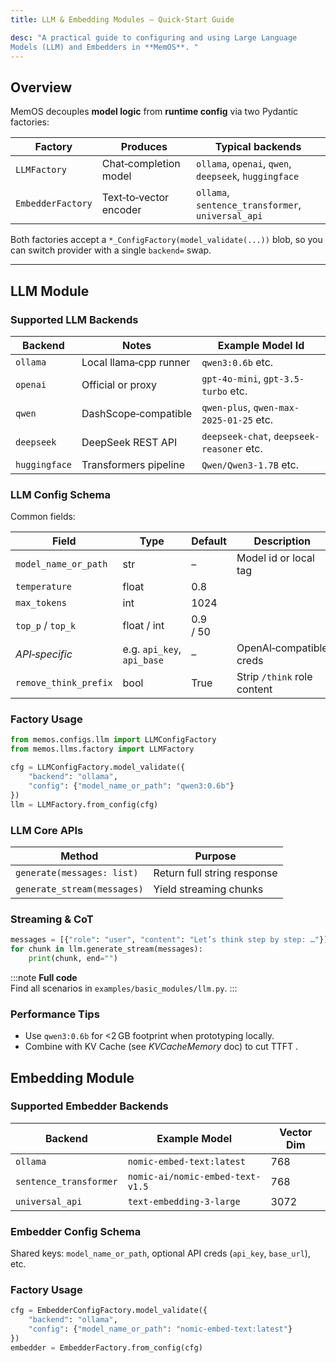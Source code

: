 ```yaml
---
title: LLM & Embedding Modules — Quick‑Start Guide

desc: "A practical guide to configuring and using Large Language 
Models (LLM) and Embedders in **MemOS**. "
---
```


## Overview <a id="overview"></a>
MemOS decouples **model logic** from **runtime config** via two Pydantic factories:

| Factory | Produces | Typical backends |
|---------|----------|------------------|
| `LLMFactory` | Chat‑completion model | `ollama`, `openai`, `qwen`, `deepseek`, `huggingface` |
| `EmbedderFactory` | Text‑to‑vector encoder | `ollama`, `sentence_transformer`, `universal_api` |

Both factories accept a `*_ConfigFactory(model_validate(...))` blob, so you can switch provider with a single `backend=` swap.

---

## LLM Module <a id="llm-module"></a>

### Supported LLM Backends <a id="supported-llm-backends"></a>
| Backend       | Notes | Example Model Id                          |
|---------------|-------|-------------------------------------------|
| `ollama`  | Local llama‑cpp runner | `qwen3:0.6b` etc.                         |
| `openai`      | Official or proxy | `gpt-4o-mini`, `gpt-3.5-turbo` etc.       |
| `qwen`        | DashScope‑compatible | `qwen-plus`, `qwen-max-2025-01-25`  etc.  |
| `deepseek`    | DeepSeek REST API | `deepseek-chat`, `deepseek-reasoner` etc. |
| `huggingface` | Transformers pipeline | `Qwen/Qwen3-1.7B`  etc.                       |

### LLM Config Schema <a id="llm-config-schema"></a>


Common fields:

| Field | Type | Default | Description |
|-------|------|---------|-------------|
| `model_name_or_path` | str | – | Model id or local tag |
| `temperature` | float | 0.8 |
| `max_tokens` | int | 1024 |
| `top_p` / `top_k` | float / int | 0.9 / 50 |
| *API‑specific* | e.g. `api_key`, `api_base` | – | OpenAI‑compatible creds |
| `remove_think_prefix` | bool | True | Strip `/think` role content |


### Factory Usage <a id="llm-factory-usage"></a>
```python
from memos.configs.llm import LLMConfigFactory
from memos.llms.factory import LLMFactory

cfg = LLMConfigFactory.model_validate({
    "backend": "ollama",
    "config": {"model_name_or_path": "qwen3:0.6b"}
})
llm = LLMFactory.from_config(cfg)
```

### LLM Core APIs <a id="llm-core-apis"></a>
| Method | Purpose |
|--------|---------|
| `generate(messages: list)` | Return full string response |
| `generate_stream(messages)` | Yield streaming chunks|

### Streaming & CoT <a id="streaming--cot"></a>
```python
messages = [{"role": "user", "content": "Let’s think step by step: …"}]
for chunk in llm.generate_stream(messages):
    print(chunk, end="")
```

:::note
**Full code**  
Find all scenarios in `examples/basic_modules/llm.py`.
:::

### Performance Tips <a id="llm-performance-tips"></a>
- Use `qwen3:0.6b` for <2 GB footprint when prototyping locally.
- Combine with KV Cache (see *KVCacheMemory* doc) to cut TTFT .

## Embedding Module <a id="embedding-module"></a>

### Supported Embedder Backends <a id="supported-embedder-backends"></a>
| Backend | Example Model | Vector Dim |
|---------|---------------|------------|
| `ollama` | `nomic-embed-text:latest` | 768 |
| `sentence_transformer` | `nomic-ai/nomic-embed-text-v1.5` | 768 |
| `universal_api` | `text-embedding-3-large` | 3072 |

### Embedder Config Schema <a id="embedder-config-schema"></a>
Shared keys: `model_name_or_path`, optional API creds (`api_key`, `base_url`), etc.

### Factory Usage <a id="embedder-factory-usage"></a>
```python
cfg = EmbedderConfigFactory.model_validate({
    "backend": "ollama",
    "config": {"model_name_or_path": "nomic-embed-text:latest"}
})
embedder = EmbedderFactory.from_config(cfg)
```

